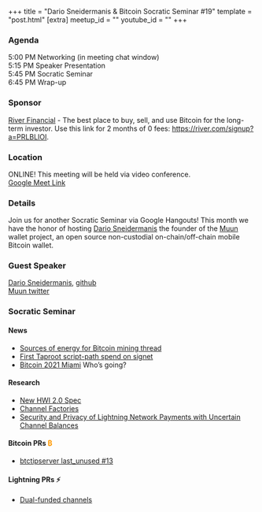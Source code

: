 +++
title = "Dario Sneidermanis & Bitcoin Socratic Seminar #19"
template = "post.html"
[extra]
meetup_id = ""
youtube_id = ""
+++

### Agenda  

5:00 PM Networking (in meeting chat window)  
5:15 PM Speaker Presentation  
5:45 PM Socratic Seminar  
6:45 PM Wrap-up  

### Sponsor  

[River Financial](https://river.com/) - The best place to buy, sell, and use Bitcoin for the 
long-term investor. Use this link for 2 months of 0 fees: <https://river.com/signup?a=PRLBLIOI>.

 ### Location  

ONLINE! This meeting will be held via video conference.  
[Google Meet Link](https://meet.google.com/aep-xmxi-set)

### Details  

Join us for another Socratic Seminar via Google Hangouts! This month we have the honor of hosting
[Dario Sneidermanis] the founder of the [Muun] wallet project, an open source non-custodial 
on-chain/off-chain mobile Bitcoin wallet. 

### Guest Speaker

[Dario Sneidermanis], [github]  
[Muun twitter]  

### Socratic Seminar

#### News

- [Sources of energy for Bitcoin mining thread](https://twitter.com/MustafaYilham/status/1371026225871785984?s=20)
- [First Taproot script-path spend on signet](https://twitter.com/pwuille/status/1365520967221448707?s=20)
- [Bitcoin 2021 Miami](https://b.tc/conference) Who’s going?


#### Research  

- [New HWI 2.0 Spec](https://github.com/bitcoin-core/HWI/releases/tag/2.0.0)
- [Channel Factories](https://bitcoin.stackexchange.com/questions/67158/what-are-channel-factories-and-how-do-they-work)
- [Security and Privacy of Lightning Network Payments with Uncertain Channel Balances](https://arxiv.org/abs/2103.08576v1)


#### Bitcoin PRs <font color="#FF9900">₿</font>  

- [btctipserver last_unused #13](https://github.com/lvaccaro/btctipserver/pull/13)

#### Lightning PRs ⚡ 

- [Dual-funded channels](https://github.com/ElementsProject/lightning/pull/4410)

[github]:https://github.com/esneider
[Dario Sneidermanis]:https://twitter.com/esneider
[Muun]:https://muun.com/
[Muun twitter]:https://twitter.com/MuunWallet